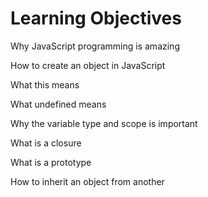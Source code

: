 # Learning Objectives

Why JavaScript programming is amazing

How to create an object in JavaScript

What this means

What undefined means

Why the variable type and scope is important

What is a closure

What is a prototype

How to inherit an object from another